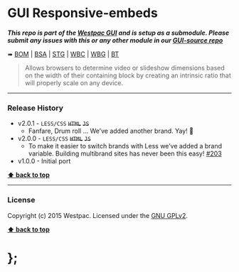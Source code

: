 GUI Responsive-embeds
=====================

***This repo is part of the [Westpac GUI](http://gel.westpacgroup.com.au/GUI/) and is setup as a submodule. Please submit any issues with this or any other
module in our [GUI-source repo](https://github.com/WestpacCXTeam/GUI-source/issues)***

➠
[BOM](http://westpaccxteam.github.io/GUI-responsive-embeds/tests/BOM/) |
[BSA](http://westpaccxteam.github.io/GUI-responsive-embeds/tests/BSA/) |
[STG](http://westpaccxteam.github.io/GUI-responsive-embeds/tests/STG/) |
[WBC](http://westpaccxteam.github.io/GUI-responsive-embeds/tests/WBC/) |
[WBG](http://westpaccxteam.github.io/GUI-responsive-embeds/tests/WBG/) |
[BT](http://westpaccxteam.github.io/GUI-responsive-embeds/tests/BT/)

> Allows browsers to determine video or slideshow dimensions based on the width of their containing block by creating an intrinsic ratio that will properly
> scale on any device.

----------------------------------------------------------------------------------------------------------------------------------------------------------------


### Release History

* v2.0.1 - `LESS/CSS` ~~`HTML`~~ ~~`JS`~~
	* Fanfare, Drum roll … We’ve added another brand. Yay! :clap:
* v2.0.0 - `LESS/CSS` ~~`HTML`~~ ~~`JS`~~
	* To make it easier to switch brands with Less we’ve added a brand variable. Building multibrand sites has never been this easy!
		[#203](https://github.com/WestpacCXTeam/GUI-source/issues/203)
* v1.0.0 - Initial port

**[⬆ back to top](#content)**


----------------------------------------------------------------------------------------------------------------------------------------------------------------


### License

Copyright (c) 2015 Westpac. Licensed under the [GNU GPLv2](https://raw.githubusercontent.com/WestpacCXTeam/GUI-responsive-embeds/master/LICENSE).

**[⬆ back to top](#content)**

# };